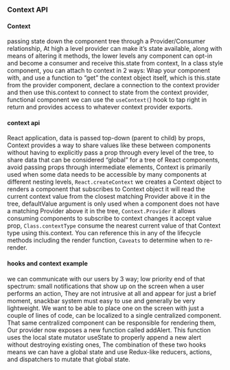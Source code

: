 ###  Context API
####  Context
passing state down the component tree through a Provider/Consumer relationship, At high a level provider can make it’s state available, along with means of altering it methods,  the lower levels any component can opt-in and become a consumer and receive this.state from context, In a class style component, you can attach to context in 2 ways: Wrap your component with, and use a function to “get” the context object itself, which is this.state from the provider component, declare a connection to the context provider and then use this.context to connect to state from the context provider, functional component we can use the `useContext(`) hook to tap right in return and provides access to whatever context provider exports.
####  context api
React application, data is passed top-down (parent to child) by props, Context provides a way to share values like these between components without having to explicitly pass a prop through every level of the tree, to share data that can be considered “global” for a tree of React components, avoid passing props through intermediate elements, Context is primarily used when some data needs to be accessible by many components at different nesting levels, `React.createContext` we creates a Context object to renders a component that subscribes to Context object it will read the current context value from the closest matching Provider above it in the tree, defaultValue argument is only used when a component does not have a matching Provider above it in the tree, `Context.Provider` it allows consuming components to subscribe to context changes it accept value prop, `Class.contextType` consume the nearest current value of that Context type using this.context. You can reference this in any of the lifecycle methods including the render function, `Caveats` to determine when to re-render.

####  hooks and context example
we can communicate with our users by 3 way; low priority end of that spectrum: small notifications that show up on the screen when a user performs an action, They are not intrusive at all and appear for just a brief moment, snackbar system must easy to use and generally be very lightweight. We want to be able to place one on the screen with just a couple of lines of code, can be localized to a single centralized component. That same centralized component can be responsible for rendering them, Our provider now exposes a new function called addAlert. This function uses the local state mutator useState to properly append a new alert without destroying existing ones, The combination of these two hooks means we can have a global state and use Redux-like reducers, actions, and dispatchers to mutate that global state. 